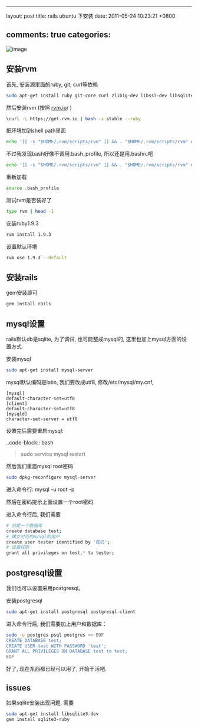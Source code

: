 
---
layout: post
title: rails ubuntu 下安装
date: 2011-05-24 10:23:21 +0800

comments: true
categories: 
---

![image](http://rubyonrails.org/images/rails.png)

安装rvm
------------------------------

首先, 安装源里面的ruby, git, curl等依赖

```bash
sudo apt-get install ruby git-core curl zlib1g-dev libssl-dev libsqlite3-dev libreadline-dev g++ gcc libxml2-dev libxslt1-dev libmysqlclient-dev libyaml-dev autoconf build-essential
```

然后安装rvm (按照
[rvm.io](http://rvm.io)/
)

```bash
\curl -L https://get.rvm.io | bash -s stable --ruby
```

把环境加到shell path里面

```bash
echo '[[ -s "$HOME/.rvm/scripts/rvm" ]] && . "$HOME/.rvm/scripts/rvm" # Load RVM function' >> ~/.bash_profile
```

不过我发现bash好像不调用.bash\_profile, 所以还是用.bashrc吧

```bash
echo '[[ -s "$HOME/.rvm/scripts/rvm" ]] && . "$HOME/.rvm/scripts/rvm" # Load RVM function' >> ~/.bashrc
```

重新加载

```bash
source .bash_profile
```

测试rvm是否装好了

```bash
type rvm | head -1
```

安装ruby1.9.3

```bash
rvm install 1.9.3
```

设置默认环境

```bash
rvm use 1.9.3 --default
```

安装rails
------------------------------

gem安装即可

```bash
gem install rails
```

mysql设置
------------------------------

rails默认db是sqlite, 为了调试, 也可能整成mysql的,
这里也加上mysql方面的设置方式.

安装mysql

```bash
sudo apt-get install mysql-server
```

mysql默认编码是latin, 我们要改成utf8, 修改/etc/mysql/my.cnf,

    [mysql]
    default-character-set=utf8
    [client]
    default-character-set=utf8
    [mysqld]
    character-set-server = utf8

设置完后需要重启mysql:

..code-block:: bash

> sudo service mysql restart

然后我们重置mysql root密码

```bash
sudo dpkg-reconfigure mysql-server 
```

进入命令行: mysql -u root -p

然后在密码提示上面设置一个root密码.

进入命令行后, 我们需要

```bash
# 创建一个数据库
create database test;
# 建立对应的mysql的用户
create user tester identified by '密码';
# 设置权限
grant all privileges on test.* to tester;
```

postgresql设置
------------------------------

我们也可以设置采用postgresql。

安装postgresql

```bash
sudo apt-get install postgresql postgresql-client
```

进入命令行后, 我们需要加上用户和数据库：

```bash
sudo -u postgres psql postgres << EOF
CREATE DATABASE test;                           
CREATE USER test WITH PASSWORD 'test';          
GRANT ALL PRIVILEGES ON DATABASE test to test;  
EOF
```

好了, 现在东西都已经可以用了, 开始干活吧.

issues
------------------------------

如果sqlite安装出现问题, 需要

```bash
sudo apt-get install libsqlite3-dev
gem install sqlite3-ruby
```
